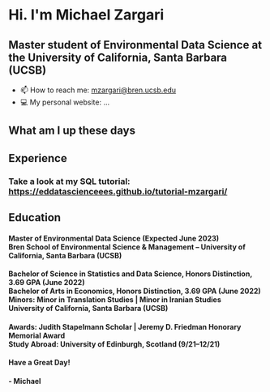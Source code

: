 # Hi. I'm Michael Zargari

## Master student of Environmental Data Science at the University of California, Santa Barbara (UCSB)

- 📫 How to reach me: mzargari@bren.ucsb.edu
- 💻 My personal website: ...

## What am I up these days


## Experience
### Take a look at my SQL tutorial: https://eddatascienceees.github.io/tutorial-mzargari/

## Education
#### Master of Environmental Data Science (Expected June 2023) <br /> Bren School of Environmental Science & Management – University of California, Santa Barbara (UCSB)

#### Bachelor of Science in Statistics and Data Science, Honors Distinction, 3.69 GPA (June 2022)<br /> Bachelor of Arts in Economics, Honors Distinction, 3.69 GPA (June 2022)<br /> Minors: Minor in Translation Studies | Minor in Iranian Studies <br /> University of California, Santa Barbara (UCSB)

#### Awards: Judith Stapelmann Scholar | Jeremy D. Friedman Honorary Memorial Award <br /> Study Abroad: University of Edinburgh, Scotland (9/21–12/21)



#### Have a Great Day!

#### - Michael
